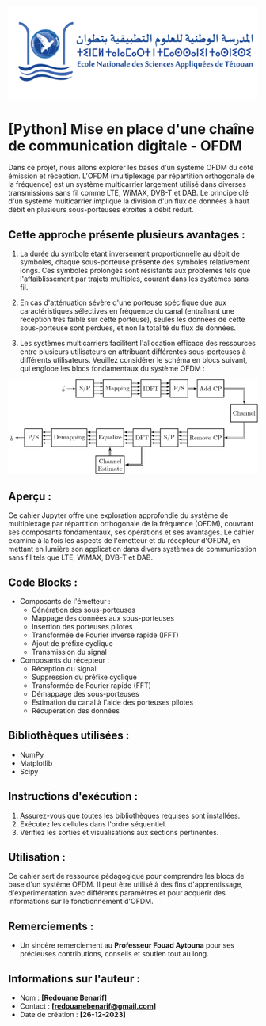 ![ENSA_Logo](ENSA_Logo.png)


# [Python] Mise en place d'une chaîne de communication digitale - OFDM

Dans ce projet, nous allons explorer les bases d'un système OFDM du côté émission et réception. L'OFDM (multiplexage par répartition orthogonale de la fréquence) est un système multicarrier largement utilisé dans diverses transmissions sans fil comme LTE, WiMAX, DVB-T et DAB. Le principe clé d'un système multicarrier implique la division d'un flux de données à haut débit en plusieurs sous-porteuses étroites à débit réduit.

## Cette approche présente plusieurs avantages :

1. La durée du symbole étant inversement proportionnelle au débit de symboles, chaque sous-porteuse présente des symboles relativement longs. Ces symboles prolongés sont résistants aux problèmes tels que l'affaiblissement par trajets multiples, courant dans les systèmes sans fil.

2. En cas d'atténuation sévère d'une porteuse spécifique due aux caractéristiques sélectives en fréquence du canal (entraînant une réception très faible sur cette porteuse), seules les données de cette sous-porteuse sont perdues, et non la totalité du flux de données.

3. Les systèmes multicarriers facilitent l'allocation efficace des ressources entre plusieurs utilisateurs en attribuant différentes sous-porteuses à différents utilisateurs.
Veuillez considérer le schéma en blocs suivant, qui englobe les blocs fondamentaux du système OFDM :

![OFDM_channel](OFDM.png)

## Aperçu :
Ce cahier Jupyter offre une exploration approfondie du système de multiplexage par répartition orthogonale de la fréquence (OFDM), couvrant ses composants fondamentaux, ses opérations et ses avantages. Le cahier examine à la fois les aspects de l'émetteur et du récepteur d'OFDM, en mettant en lumière son application dans divers systèmes de communication sans fil tels que LTE, WiMAX, DVB-T et DAB.

## Code Blocks :
- Composants de l'émetteur :
   - Génération des sous-porteuses
   - Mappage des données aux sous-porteuses
   - Insertion des porteuses pilotes
   - Transformée de Fourier inverse rapide (IFFT)
   - Ajout de préfixe cyclique
   - Transmission du signal
- Composants du récepteur :
   - Réception du signal
   - Suppression du préfixe cyclique
   - Transformée de Fourier rapide (FFT)
   - Démappage des sous-porteuses
   - Estimation du canal à l'aide des porteuses pilotes
   - Récupération des données

## Bibliothèques utilisées :
- NumPy
- Matplotlib
- Scipy

## Instructions d'exécution :
1. Assurez-vous que toutes les bibliothèques requises sont installées.
2. Exécutez les cellules dans l'ordre séquentiel.
3. Vérifiez les sorties et visualisations aux sections pertinentes.

## Utilisation :
Ce cahier sert de ressource pédagogique pour comprendre les blocs de base d'un système OFDM. Il peut être utilisé à des fins d'apprentissage, d'expérimentation avec différents paramètres et pour acquérir des informations sur le fonctionnement d'OFDM.

## Remerciements :
- Un sincère remerciement au **Professeur Fouad Aytouna** pour ses précieuses contributions, conseils et soutien tout au long.
## Informations sur l'auteur :
- Nom : **[Redouane Benarif]**
- Contact : **[redouanebenarif@gmail.com]**
- Date de création : **[26-12-2023]**
